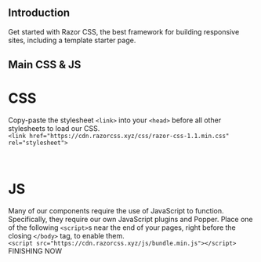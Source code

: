 ## Introduction

Get started with Razor CSS, the best framework for building responsive sites, including a template starter page.

## Main CSS & JS

# CSS
Copy-paste the stylesheet `<link>` into your `<head>` before all other stylesheets to load our CSS. <br>
```<link href="https://cdn.razorcss.xyz/css/razor-css-1.1.min.css" rel="stylesheet">```

<br>

# JS
Many of our components require the use of JavaScript to function. Specifically, they require our own JavaScript plugins and Popper. Place one of the following `<script>`s near the end of your pages, right before the closing `</body>` tag, to enable them.
<br> 
```<script src="https://cdn.razorcss.xyz/js/bundle.min.js"></script>```
FINISHING NOW
